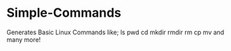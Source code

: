 # Simple-Commands
Generates Basic Linux Commands like;
ls
 pwd 
 cd
 mkdir 
 rmdir 
 rm
 cp
 mv
 and many more! 
 

